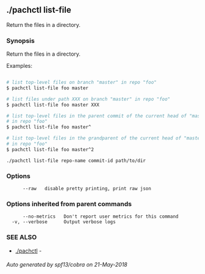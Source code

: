 ## ./pachctl list-file

Return the files in a directory.

### Synopsis


Return the files in a directory.

Examples:

```sh

# list top-level files on branch "master" in repo "foo"
$ pachctl list-file foo master

# list files under path XXX on branch "master" in repo "foo"
$ pachctl list-file foo master XXX

# list top-level files in the parent commit of the current head of "master"
# in repo "foo"
$ pachctl list-file foo master^

# list top-level files in the grandparent of the current head of "master"
# in repo "foo"
$ pachctl list-file foo master^2

```

```
./pachctl list-file repo-name commit-id path/to/dir
```

### Options

```
      --raw   disable pretty printing, print raw json
```

### Options inherited from parent commands

```
      --no-metrics   Don't report user metrics for this command
  -v, --verbose      Output verbose logs
```

### SEE ALSO
* [./pachctl](./pachctl.md)	 - 

###### Auto generated by spf13/cobra on 21-May-2018
